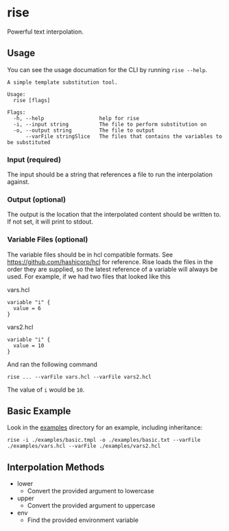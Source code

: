 # rise

Powerful text interpolation.

## Usage

You can see the usage documation for the CLI by running `rise --help`.

```
A simple template substitution tool.

Usage:
  rise [flags]

Flags:
  -h, --help                  help for rise
  -i, --input string          The file to perform substitution on
  -o, --output string         The file to output
      --varFile stringSlice   The files that contains the variables to be substituted
```

### Input (required)

The input should be a string that references a file to run the interpolation against.

### Output (optional)

The output is the location that the interpolated content should be written to. If not set, it will print to stdout.

### Variable Files (optional)

The variable files should be in hcl compatible formats. See https://github.com/hashicorp/hcl for reference. Rise loads the files in the order they are supplied, so the latest reference of a variable will always be used. For example, if we had two files that looked like this

vars.hcl
```
variable "i" {
  value = 6
}
```

vars2.hcl
```
variable "i" {
  value = 10
}
```

And ran the following command

```
rise ... --varFile vars.hcl --varFile vars2.hcl
```

The value of `i` would be `10`.

## Basic Example

Look in the [examples](https://github.com/OpenPixel/rise/tree/master/examples) directory for an example, including inheritance:

`rise -i ./examples/basic.tmpl -o ./examples/basic.txt --varFile ./examples/vars.hcl --varFile ./examples/vars2.hcl`

## Interpolation Methods

- lower
    - Convert the provided argument to lowercase
- upper
    - Convert the provided argument to uppercase
- env
    - Find the provided environment variable